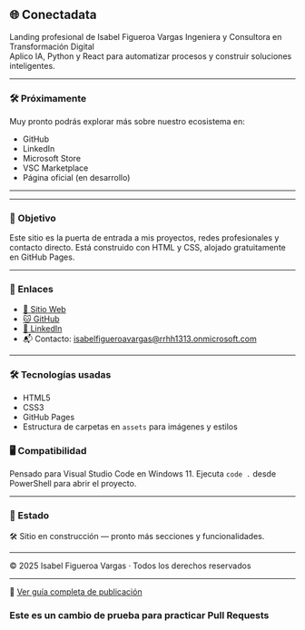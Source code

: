 ## 🌐 Conectadata


Landing profesional de Isabel Figueroa Vargas
Ingeniera y Consultora en Transformación Digital  
Aplico IA, Python y React para automatizar procesos y construir soluciones inteligentes.

---

### 🛠 Próximamente

Muy pronto podrás explorar más sobre nuestro ecosistema en:

- GitHub  
- LinkedIn  
- Microsoft Store  
- VSC Marketplace  
- Página oficial (en desarrollo)

---
<!-- Logro Articódromo -->

---

### 🚀 Objetivo

Este sitio es la puerta de entrada a mis proyectos, redes profesionales y contacto directo. Está construido con HTML y CSS, alojado gratuitamente en GitHub Pages.

---

### 🔗 Enlaces

- [🔗 Sitio Web](https://isabelfigueroav.github.io/conectadata/)
- [🐱 GitHub](https://github.com/IsabelFigueroaV)
- [💼 LinkedIn](https://www.linkedin.com/in/isabelfigueroav/)
- 📬 Contacto: isabelfigueroavargas@rrhh1313.onmicrosoft.com

---

### 🛠 Tecnologías usadas

- HTML5
- CSS3
- GitHub Pages
- Estructura de carpetas en `assets` para imágenes y estilos

### 🖥️ Compatibilidad

Pensado para Visual Studio Code en Windows 11. Ejecuta `code .` desde PowerShell para abrir el proyecto.

---

### 📌 Estado

🛠 Sitio en construcción — pronto más secciones y funcionalidades.

---

© 2025 Isabel Figueroa Vargas · Todos los derechos reservados

---

🔗 [Ver guía completa de publicación](./GUIA_CONECTADATA.md)





  <!-- Logro Articódromo -->

  
### Este es un cambio de prueba para practicar Pull Requests
